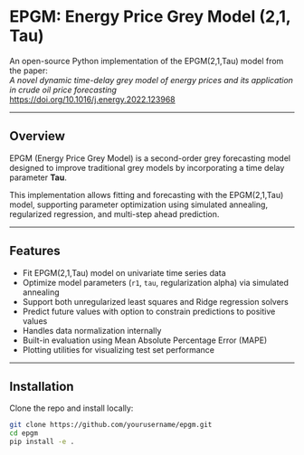 # EPGM: Energy Price Grey Model (2,1, Tau)


An open-source Python implementation of the EPGM(2,1,Tau) model from the paper:  
*A novel dynamic time-delay grey model of energy prices and its application in crude oil price forecasting*  
https://doi.org/10.1016/j.energy.2022.123968

---

## Overview

EPGM (Energy Price Grey Model) is a second-order grey forecasting model designed to improve traditional grey models by incorporating a time delay parameter **Tau**.

This implementation allows fitting and forecasting with the EPGM(2,1,Tau) model, supporting parameter optimization using simulated annealing, regularized regression, and multi-step ahead prediction.

---

## Features

- Fit EPGM(2,1,Tau) model on univariate time series data  
- Optimize model parameters (`r1`, `tau`, regularization alpha) via simulated annealing  
- Support both unregularized least squares and Ridge regression solvers  
- Predict future values with option to constrain predictions to positive values  
- Handles data normalization internally  
- Built-in evaluation using Mean Absolute Percentage Error (MAPE)  
- Plotting utilities for visualizing test set performance  

---

## Installation

Clone the repo and install locally:

```bash
git clone https://github.com/yourusername/epgm.git
cd epgm
pip install -e .
